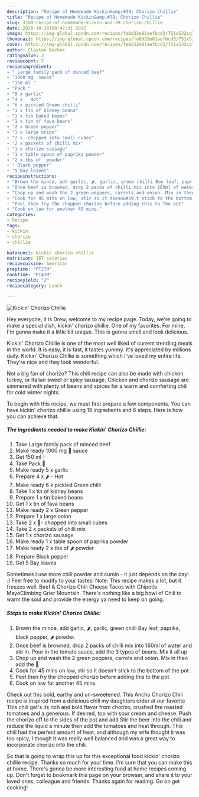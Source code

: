 ```yaml
---
description: "Recipe of Homemade Kickin&amp;#39; Chorizo Chillie"
title: "Recipe of Homemade Kickin&amp;#39; Chorizo Chillie"
slug: 3100-recipe-of-homemade-kickin-and-39-chorizo-chillie
date: 2020-10-26T00:47:31.509Z
image: https://img-global.cpcdn.com/recipes/fe0d32e81aefbcd3/751x532cq70/kickin-chorizo-chillie-recipe-main-photo.jpg
thumbnail: https://img-global.cpcdn.com/recipes/fe0d32e81aefbcd3/751x532cq70/kickin-chorizo-chillie-recipe-main-photo.jpg
cover: https://img-global.cpcdn.com/recipes/fe0d32e81aefbcd3/751x532cq70/kickin-chorizo-chillie-recipe-main-photo.jpg
author: Clayton Becker
ratingvalue: 3
reviewcount: 7
recipeingredient:
- " Large family pack of minced beef"
- "1000 mg  sauce"
- "150 ml "
- "Pack "
- "5 x garlic"
- "4 x   Hot"
- "6 x pickled Green chilli"
- "1 x tin of kidney beans"
- "1 x tin baked beans"
- "1 x tin of fava beans"
- "2 x Green pepper"
- "1 x large onion"
- "2 x  chopped into small cubes"
- "2 x packets of chilli mix"
- "1 x chorizo sausage"
- "1 x table spoon of paprika powder"
- "2 x tbs of  powder"
- " Black pepper"
- "5 Bay leaves"
recipeinstructions:
- "Brown the mince, add garlic, 🌶, garlic, green chilli Bay leaf, paprika, black pepper, 🌶 powder."
- "Once beef is browned, drop 2 packs of chilli mix into 160ml of water and stir in. Pour in the tomato sauce, add the 3 types of beans. Mix it all up"
- "Chop up and wash the 2 green peppers, carrots and onion. Mix in then add the 🍄"
- "Cook for 45 mins on low, stir so it doesn&#39;t stick to the bottom of the pot."
- "Peel then fry the chopped chorizo before adding this to the pot"
- "Cook on low for another 45 mins."
categories:
- Recipe
tags:
- kickin
- chorizo
- chillie

katakunci: kickin chorizo chillie 
nutrition: 187 calories
recipecuisine: American
preptime: "PT27M"
cooktime: "PT47M"
recipeyield: "2"
recipecategory: Lunch

---
```



![Kickin&#39; Chorizo Chillie](https://img-global.cpcdn.com/recipes/fe0d32e81aefbcd3/751x532cq70/kickin-chorizo-chillie-recipe-main-photo.jpg)

Hey everyone, it is Drew, welcome to my recipe page. Today, we're going to make a special dish, kickin&#39; chorizo chillie. One of my favorites. For mine, I'm gonna make it a little bit unique. This is gonna smell and look delicious.

Kickin&#39; Chorizo Chillie is one of the most well liked of current trending meals in the world. It is easy, it is fast, it tastes yummy. It's appreciated by millions daily. Kickin&#39; Chorizo Chillie is something which I've loved my entire life. They're nice and they look wonderful.

Not a big fan of chorizo? This chili recipe can also be made with chicken, turkey, or Italian sweet or spicy sausage. Chicken and chorizo sausage are simmered with plenty of beans and spices for a warm and comforting chili for cold winter nights.


To begin with this recipe, we must first prepare a few components. You can have kickin&#39; chorizo chillie using 19 ingredients and 6 steps. Here is how you can achieve that.

<!--inarticleads1-->

##### The ingredients needed to make Kickin&#39; Chorizo Chillie:

1. Take  Large family pack of minced beef
1. Make ready 1000 mg 🍅 sauce
1. Get 150 ml 💧
1. Take Pack 🍄
1. Make ready 5 x garlic
1. Prepare 4 x 🌶 - Hot
1. Make ready 6 x pickled Green chilli
1. Take 1 x tin of kidney beans
1. Prepare 1 x tin baked beans
1. Get 1 x tin of fava beans
1. Make ready 2 x Green pepper
1. Prepare 1 x large onion
1. Take 2 x 🥕- chopped into small cubes
1. Take 2 x packets of chilli mix
1. Get 1 x chorizo sausage
1. Make ready 1 x table spoon of paprika powder
1. Make ready 2 x tbs of 🌶 powder
1. Prepare  Black pepper
1. Get 5 Bay leaves


Sometimes I use more chili powder and cumin - it just depends on the day! :) Feel free to modify to your tastes! Note: This recipe makes a lot, but it freezes well. Beef &amp; Chorizo Chili Cheese Tacos with Chipotle MayoClimbing Grier Mountain. There&#39;s nothing like a big bowl of Chili to warm the soul and provide the energy ya need to keep on going. 

<!--inarticleads2-->

##### Steps to make Kickin&#39; Chorizo Chillie:

1. Brown the mince, add garlic, 🌶, garlic, green chilli Bay leaf, paprika, black pepper, 🌶 powder.
1. Once beef is browned, drop 2 packs of chilli mix into 160ml of water and stir in. Pour in the tomato sauce, add the 3 types of beans. Mix it all up
1. Chop up and wash the 2 green peppers, carrots and onion. Mix in then add the 🍄
1. Cook for 45 mins on low, stir so it doesn&#39;t stick to the bottom of the pot.
1. Peel then fry the chopped chorizo before adding this to the pot
1. Cook on low for another 45 mins.


Check out this bold, earthy and un-sweetened. This Ancho Chorizo Chili recipe is inspired from a delicious chili my daughters order at our favorite This chili get&#39;s its rich and bold flavor from chorizo, crushed fire roasted tomatoes and a generous. If desired, top with sour cream and cheese. Push the chorizo off to the sides of the pot and add Stir the beer into the chili and reduce the liquid a minute then add the tomatoes and heat through. This chili had the perfect amount of heat, and although my wife thought it was too spicy, I though it was really well balanced and was a great way to incorporate chorizo into the chili. 

So that is going to wrap this up for this exceptional food kickin&#39; chorizo chillie recipe. Thanks so much for your time. I'm sure that you can make this at home. There's gonna be more interesting food at home recipes coming up. Don't forget to bookmark this page on your browser, and share it to your loved ones, colleague and friends. Thanks again for reading. Go on get cooking!
